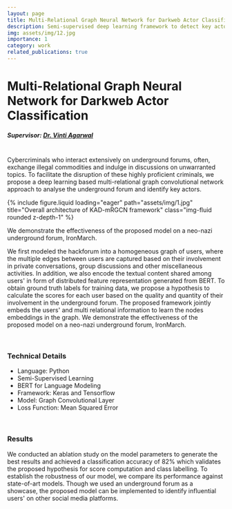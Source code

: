```yaml
---
layout: page
title: Multi-Relational Graph Neural Network for Darkweb Actor Classification
description: Semi-supervised deep learning framework to detect key actors by classifying underground forum users into different groups based on their activity patterns.
img: assets/img/12.jpg
importance: 1
category: work
related_publications: true
---
```


# Multi-Relational Graph Neural Network for Darkweb Actor Classification
##### Supervisor: <a href = "https://www.bits-pilani.ac.in/pilani/vintiagarwal/profile"> Dr. Vinti Agarwal</a>

<br>
Cybercriminals who interact extensively
on underground forums, often, exchange illegal commodities and indulge in discussions on unwarranted
topics. To facilitate the disruption of these highly
proficient criminals, we propose a deep learning based
multi-relational graph convolutional network approach
to analyse the underground forum and identify key
actors.

{% include figure.liquid loading="eager" path="assets/img/1.jpg" title="Overall architecture of KAD-mRGCN framework" class="img-fluid rounded z-depth-1" %}

  We demonstrate the effectiveness of the proposed model on a neo-nazi underground forum, IronMarch. </p>
  We first modeled the hackforum into a homogeneous graph of users, where the multiple edges between users are captured based on their involvement in private conversations, group discussions and other miscellaneous activities. 
  In addition, we also encode the textual content shared among users' in form of distributed feature representation generated from BERT.
  To obtain ground truth labels for training data, we propose a hypothesis to calculate the scores for each user based on the quality and quantity of their involvement in the underground forum. 
  The proposed framework jointly embeds the users' and multi relational information to learn the nodes embeddings in the graph. 
  We demonstrate the effectiveness of the proposed model on a neo-nazi underground forum, IronMarch.

<br>

### Technical Details
<ul>
<li>Language: Python</li>
<li>Semi-Supervised Learning </li>
<li>BERT for Language Modeling</li>
<li>Framework: Keras and Tensorflow</li>
<li>Model: Graph Convolutional Layer</li>
<li>Loss Function: Mean Squared Error</li>
</ul>

<br>

### Results
We conducted an ablation study on the model
  parameters to generate the best results and achieved
  a classification accuracy of 82% which validates the
  proposed hypothesis for score computation and class
  labelling. To establish the robustness of our model, we
  compare its performance against state-of-art models.
  Though we used an underground forum as a showcase,
  the proposed model can be implemented to identify
  influential users' on other social media platforms.

<!-- <p class="text-center">
{% include elements/button.html link="https://github.com/nikita-0209/kad_mrgcn_public" text="Code" %}
</p>

<p class="text-center">
{% include elements/button.html link="https://ieeexplore.ieee.org/document/9671446" text="Paper" %}
</p> -->